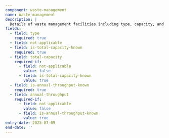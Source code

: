 ```yaml
---
component: waste-management
name: Waste management
description: |
  Details of waste management facilities including type, capacity, and throughput information
fields:
  - field: type
    required: true
  - field: not-applicable
  - field: is-total-capacity-known
    required: true
  - field: total-capacity
    required-if:
      - field: not-applicable
        value: false
      - field: is-total-capacity-known
        value: true
  - field: is-annual-throughput-known
    required: true
  - field: annual-throughput
    required-if:
      - field: not-applicable
        value: false
      - field: is-annual-throughput-known
        value: true
entry-date: 2025-07-09
end-date: ''
---
```

